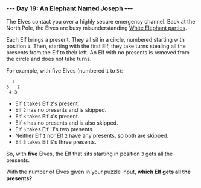 ### --- Day 19: An Elephant Named Joseph ---

The Elves contact you over a highly secure emergency channel. Back at the
North Pole, the Elves are busy misunderstanding [White Elephant parties](https://en.wikipedia.org/wiki/White_elephant_gift_exchange).

Each Elf brings a present. They all sit in a circle, numbered starting with
position `1`. Then, starting with the first Elf, they take turns stealing all
the presents from the Elf to their left. An Elf with no presents is removed
from the circle and does not take turns.

For example, with five Elves (numbered `1` to `5`):

```
  1
5   2
 4 3
```

- Elf `1` takes Elf `2`'s present.
- Elf `2` has no presents and is skipped.
- Elf `3` takes Elf `4`'s present.
- Elf `4` has no presents and is also skipped.
- Elf `5` takes Elf `1's two presents.
- Neither Elf `1` nor Elf `2` have any presents, so both are skipped.
- Elf `3` takes Elf `5`'s three presents.

So, with **five** Elves, the Elf that sits starting in position `3` gets all the
presents.

With the number of Elves given in your puzzle input, **which Elf gets all the
presents?**
